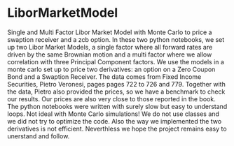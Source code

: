 # LiborMarketModel
Single and Multi Factor Libor Market Model with Monte Carlo to price a swaption receiver and a zcb option. 
In these two python notebooks, we set up two Libor Market Models, a single factor where all forward rates are driven by the same Brownian motion and a multi factor where we allow correlation with three Principal Component factors. We use the models in a monte carlo set up to price two derivatives: an option on a Zero Coupon Bond and a Swaption Receiver. 
The data comes from Fixed Income Securities, Pietro Veronesi, pages pages 722 to 726 and 779. Together with the data, Pietro also provided the prices, so we have a benchmark to check our results. Our prices are also very close to those reported in the book.
The python notebooks were written with surely slow but easy to understand loops. Not ideal with Monte Carlo simulations! We do not use classes and we did not try to optimize the code. Also the way we implemented the two derivatives is not efficient. Neverthless we hope the project remains easy to unerstand and follow.
